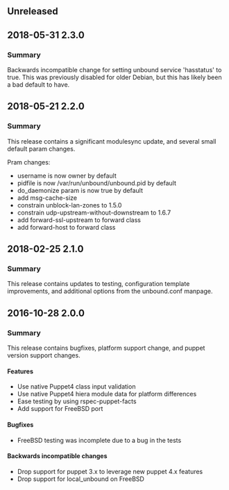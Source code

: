 ## Unreleased

## 2018-05-31 2.3.0

### Summary
Backwards incompatible change for setting unbound service 'hasstatus' to true.  This was previously disabled for older Debian, but this has likely been a bad default to have.


## 2018-05-21 2.2.0
### Summary
This release contains a significant modulesync update, and several small default param changes.

Pram changes:
  * username is now owner by default
  * pidfile is now /var/run/unbound/unbound.pid by default
  * do_daemonize param is now true by default
  * add msg-cache-size
  * constrain unblock-lan-zones to 1.5.0
  * constrain udp-upstream-without-downstream to 1.6.7
  * add forward-ssl-upstream to forward class
  * add forward-host to forward class


## 2018-02-25 2.1.0
### Summary
This release contains updates to testing, configuration template improvements,
and additional options from the unbound.conf manpage.

## 2016-10-28 2.0.0
### Summary
This release contains bugfixes, platform support change, and puppet version
support changes.

#### Features
 - Use native Puppet4 class input validation
 - Use native Puppet4 hiera module data for platform differences
 - Ease testing by using rspec-puppet-facts
 - Add support for FreeBSD port

#### Bugfixes
 - FreeBSD testing was incomplete due to a bug in the tests

#### Backwards incompatible changes
 - Drop support for puppet 3.x to leverage new puppet 4.x features
 - Drop support for local_unbound on FreeBSD



